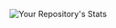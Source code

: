 ![Your Repository's Stats](https://github-readme-stats.vercel.app/api?username=sarbyn&show_icons=true)

